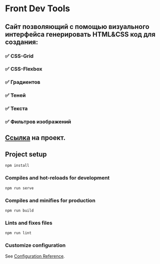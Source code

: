 # Front Dev Tools
## Сайт позволяющий с помощью визуального интерфейса генерировать HTML&CSS код для создания:
### :white_check_mark: CSS-Grid
### :white_check_mark: CSS-Flexbox
### :white_check_mark: Градиентов
### :white_check_mark: Теней
### :white_check_mark: Текста
### :white_check_mark: Фильтров изображений

## [Ссылка](https://varleyelectra.github.io/Vue-Front-Dev-Tools/) на проект.

## Project setup
```
npm install
```

### Compiles and hot-reloads for development
```
npm run serve
```

### Compiles and minifies for production
```
npm run build
```

### Lints and fixes files
```
npm run lint
```

### Customize configuration
See [Configuration Reference](https://cli.vuejs.org/config/).
